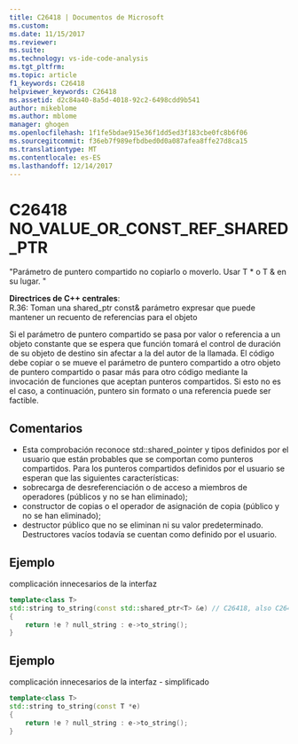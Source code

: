 ```yaml
---
title: C26418 | Documentos de Microsoft
ms.custom: 
ms.date: 11/15/2017
ms.reviewer: 
ms.suite: 
ms.technology: vs-ide-code-analysis
ms.tgt_pltfrm: 
ms.topic: article
f1_keywords: C26418
helpviewer_keywords: C26418
ms.assetid: d2c84a40-8a5d-4018-92c2-6498cdd9b541
author: mikeblome
ms.author: mblome
manager: ghogen
ms.openlocfilehash: 1f1fe5bdae915e36f1dd5ed3f183cbe0fc8b6f06
ms.sourcegitcommit: f36eb7f989efbdbed0d0a087afea8ffe27d8ca15
ms.translationtype: MT
ms.contentlocale: es-ES
ms.lasthandoff: 12/14/2017
---
```

# <a name="c26418-novalueorconstrefsharedptr"></a>C26418 NO_VALUE_OR_CONST_REF_SHARED_PTR
"Parámetro de puntero compartido no copiarlo o moverlo. Usar T * o T & en su lugar. "

**Directrices de C++ centrales**:   
R.36: Toman una shared_ptr const<widget>& parámetro expresar que puede mantener un recuento de referencias para el objeto

Si el parámetro de puntero compartido se pasa por valor o referencia a un objeto constante que se espera que función tomará el control de duración de su objeto de destino sin afectar a la del autor de la llamada. El código debe copiar o se mueve el parámetro de puntero compartido a otro objeto de puntero compartido o pasar más para otro código mediante la invocación de funciones que aceptan punteros compartidos. Si esto no es el caso, a continuación, puntero sin formato o una referencia puede ser factible.

## <a name="remarks"></a>Comentarios
-  Esta comprobación reconoce std::shared_pointer y tipos definidos por el usuario que están probables que se comportan como punteros compartidos. Para los punteros compartidos definidos por el usuario se esperan que las siguientes características:
-  sobrecarga de desreferenciación o de acceso a miembros de operadores (públicos y no se han eliminado);
-  constructor de copias o el operador de asignación de copia (público y no se han eliminado);
-  destructor público que no se eliminan ni su valor predeterminado. Destructores vacíos todavía se cuentan como definido por el usuario.

## <a name="example"></a>Ejemplo 
complicación innecesarios de la interfaz

```cpp
template<class T>
std::string to_string(const std::shared_ptr<T> &e) // C26418, also C26415 SMART_PTR_NOT_NEEDED
{
    return !e ? null_string : e->to_string();
}
```

## <a name="example"></a>Ejemplo 
complicación innecesarios de la interfaz - simplificado

```cpp
template<class T>
std::string to_string(const T *e)
{
    return !e ? null_string : e->to_string();
}
```
